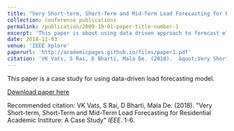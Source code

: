 ```yaml
---
title: "Very Short-term, Short-Term and Mid-Term Load Forecasting for Residential Academic Institure: A Case Study"
collection: conference publications
permalink: /publication/2009-10-01-paper-title-number-1
excerpt: 'This paper is about using data driven approach to forecast electrical load for very short-term, short-term and mid-term load in academic building types'
date: 2018-11-03
venue: 'IEEE Xplore'
paperurl: 'http://academicpages.github.io/files/paper1.pdf'
citation: 'VK Vats, S Rai, D Bharti, Mala De. (2018).  &quot;Very Short-term, Short-Term and Mid-Term Load Forecasting for Residential Academic Institure: A Case Study.&quot; <i>IEEE</i>. 1(1).'
---
```

This paper is a case study for using data-driven load forecasting model.

[Download paper here](http://academicpages.github.io/files/paper1.pdf)

Recommended citation: VK Vats, S Rai, D Bharti, Mala De. (2018).  "Very Short-term, Short-Term and Mid-Term Load Forecasting for Residential Academic Institure: A Case Study" <i>IEEE</i>. 1-6.

